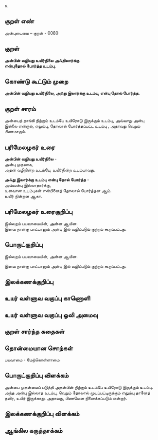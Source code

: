 உ

## குறள் எண் 

அன்புடைமை – குறள் - 0080  

## குறள் 

**அன்பின் வழியது உயிர்நிலை அஃதிலார்க்கு  
என்புதோல் போர்த்த உடம்பு.** 

## கொண்டு கூட்டும் முறை

**அன்பின் வழியது உயிர்நிலை, அஃது இலார்க்கு உடம்பு, என்பு தோல் போர்த்த.**

## குறள் சாரம் 

அன்பைத் தாங்கி நிற்கும் உடம்பே உயிரோடு இருக்கும் உடம்பு, அவ்வாறு அன்பு இல்லை என்றால்,  எலும்பு, தோலால் போர்த்தப்பட்ட உடம்பு , அதாவது வெறும் பிணமாகும்.

## பரிமேலழகர் உரை

**அன்பின் வழியது உயிர்நிலை** -  
அன்பு முதலாக,  
அதன் வழிநின்ற உடம்பே, உயிர்நின்ற உடம்பாவது. 

**அஃது இலார்க்கு உடம்பு என்பு தோல் போர்த்த** -  
அவ்வன்பு இல்லாதார்க்கு,  
உளவான உடம்புகள் என்பினைத் தோலால் போர்த்தன ஆம்.  
உயிர் நின்றன ஆகா. 

## பரிமேலழகர் உரைகுறிப்பு   

இல்லறம் பயவாமையின், அன்ன ஆயின.  
இவை நான்கு பாட்டானும் அன்பு இல் வழிப்படும் குற்றம் கூறப்பட்டது.  

## பொருட்குறிப்பு 

இல்லறம் பயவாமையின், அன்ன ஆயின. 

இவை நான்கு பாட்டானும் அன்பு இல் வழிப்படும் குற்றம் கூறப்பட்டது.  

## இலக்கணக்குறிப்பு  


## உயர் வள்ளுவ வகுப்பு காணொளி


## உயர் வள்ளுவ வகுப்பு ஒலி அமைவு 

 
## குறள் சார்ந்த கதைகள் 


## தொன்மையான சொற்கள்

பயவாமை - மேற்கொள்ளாமை 

## பொருட்குறிப்பு விளக்கம்

அன்பை முதன்மைப் படுத்தி அதன்பின் நிற்கும் உடம்பே உயிரோடு இருக்கும் உடம்பு. அந்த அன்பு இல்லாத உடம்பு, வெறும் தோலால் மூடப்பட்டிருக்கும் எலும்பு தானேத் தவிர, உயிர் இருக்காது. அதாவது, பிணமென நினைக்கப்படும் என்றார்.

## இலக்கணக்குறிப்பு விளக்கம்


## ஆங்கில கருத்தாக்கம் 


